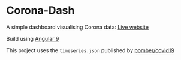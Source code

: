 # Corona-Dash

A simple dashboard visualising Corona data: [Live website](https://waterstraal.github.io/Corona-Dash/)

Build using [Angular 9](https://angular.io)

This project uses the `timeseries.json` published by [pomber/covid19](https://github.com/pomber/covid19)
